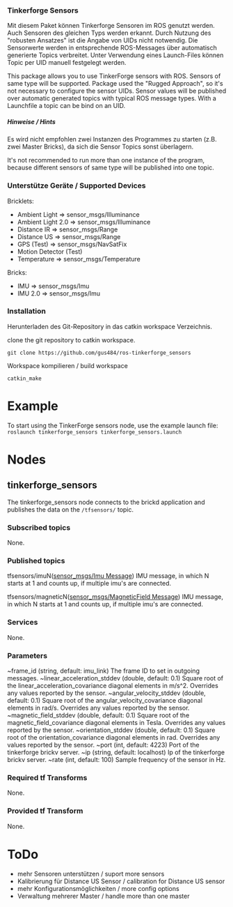 ### Tinkerforge Sensors

Mit diesem Paket können Tinkerforge Sensoren im ROS genutzt werden. Auch Sensoren des gleichen Typs werden erkannt. Durch Nutzung des "robusten Ansatzes" ist die Angabe von UIDs nicht notwendig. Die Sensorwerte werden in entsprechende ROS-Messages über automatisch generierte Topics verbreitet. Unter Verwendung eines Launch-Files können Topic per UID manuell festgelegt werden.

This package allows you to use TinkerForge sensors with ROS. Sensors of same type will be supported. Package used the "Rugged Approach", so it's not necessary to configure the sensor UIDs. Sensor values will be published over automatic generated topics with typical ROS message types. With a Launchfile a topic can be bind on an UID.

##### Hinweise / Hints

Es wird nicht empfohlen zwei Instanzen des Programmes zu starten (z.B. zwei Master Bricks), da sich die Sensor Topics sonst überlagern.

It's not recommended to run more than one instance of the program, because different sensors of same type will be published into one topic.

### Unterstütze Geräte / Supported Devices

Bricklets:

* Ambient Light => sensor_msgs/Illuminance
* Ambient Light 2.0 => sensor_msgs/Illuminance
* Distance IR => sensor_msgs/Range
* Distance US => sensor_msgs/Range
* GPS (Test) => sensor_msgs/NavSatFix
* Motion Detector (Test)
* Temperature => sensor_msgs/Temperature

Bricks:

* IMU => sensor_msgs/Imu
* IMU 2.0 => sensor_msgs/Imu

### Installation

Herunterladen des Git-Repository in das catkin workspace Verzeichnis.

clone the git repository to catkin workspace.

`git clone https://github.com/gus484/ros-tinkerforge_sensors`

Workspace kompilieren / build workspace

`catkin_make`

# Example
To start using the TinkerForge sensors node, use the example launch file:
`roslaunch tinkerforge_sensors tinkerforge_sensors.launch`

# Nodes

## tinkerforge_sensors
The tinkerforge_sensors node connects to the brickd application and publishes the data on the `/tfsensors/` topic.

### Subscribed topics

None.

### Published topics

tfsensors/imuN([sensor_msgs/Imu Message](http://docs.ros.org/melodic/api/sensor_msgs/html/msg/Imu.html))
  IMU message, in which N starts at 1 and counts up, if multiple imu's are connected.

tfsensors/magneticN([sensor_msgs/MagneticField Message](http://docs.ros.org/melodic/api/sensor_msgs/html/msg/MagneticField.html))
  IMU message, in which N starts at 1 and counts up, if multiple imu's are connected.

### Services

None.

### Parameters

~frame_id (string, default: imu_link)
  The frame ID to set in outgoing messages.
~linear_acceleration_stddev (double, default: 0.1)
  Square root of the linear_acceleration_covariance diagonal elements in m/s^2. Overrides any values reported by the sensor.
~angular_velocity_stddev (double, default: 0.1)
  Square root of the angular_velocity_covariance diagonal elements in rad/s. Overrides any values reported by the sensor.
~magnetic_field_stddev (double, default: 0.1)
  Square root of the magnetic_field_covariance diagonal elements in Tesla. Overrides any values reported by the sensor.
~orientation_stddev (double, default: 0.1)
  Square root of the orientation_covariance diagonal elements in rad. Overrides any values reported by the sensor.
~port (int, default: 4223)
  Port of the tinkerforge brickv server.
~ip (string, default: localhost)
  Ip of the tinkerforge brickv server.
~rate (int, default: 100)
  Sample frequency of the sensor in Hz.

### Required tf Transforms

None.

### Provided tf Transform

None.


# ToDo

* mehr Sensoren unterstützen / suport more sensors
* Kalibrierung für Distance US Sensor / calibration for Distance US sensor
* mehr Konfigurationsmöglichkeiten / more config options
* Verwaltung mehrerer Master / handle more than one master
